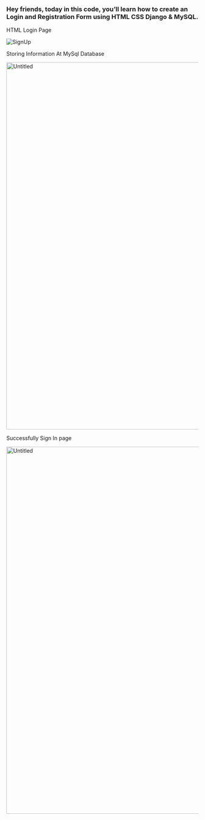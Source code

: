 
<h3> Hey friends, today in this  code, you’ll learn how to create an  Login and Registration Form using HTML CSS Django & MySQL. </h3>

<p> HTML Login Page <p>

![SignUp](https://user-images.githubusercontent.com/110014127/194775496-7a22894a-d7dc-4def-b570-0917c8520720.jpg)


Storing Information At MySql Database
  
<img width="960" alt="Untitled" src="https://user-images.githubusercontent.com/110014127/194775116-db81d1a1-258c-41b0-b3fb-cf40117a95e8.png">
  
 Successfully Sign In page
  
<img width="960" alt="Untitled" src="https://user-images.githubusercontent.com/110014127/194775589-4f29c9e6-52a4-41bf-b0df-e671c5230d9f.png">





